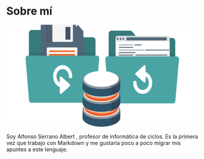 # Sobre mí

![Markdown per a la creació de recursos](img/base.jpg)

Soy Alfonso Serrano Albert , profesor de informática de ciclos. Es la primera vez que trabajo con Markdown y me gustaría poco a poco migrar mis apuntes a este lenguaje.
